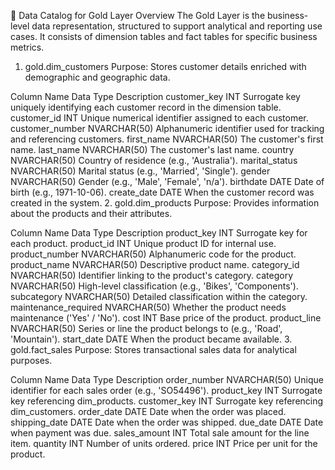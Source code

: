 📘 Data Catalog for Gold Layer
Overview
The Gold Layer is the business-level data representation, structured to support analytical and reporting use cases. It consists of dimension tables and fact tables for specific business metrics.

1. gold.dim_customers
Purpose: Stores customer details enriched with demographic and geographic data.


Column Name	Data Type	Description
customer_key	INT	Surrogate key uniquely identifying each customer record in the dimension table.
customer_id	INT	Unique numerical identifier assigned to each customer.
customer_number	NVARCHAR(50)	Alphanumeric identifier used for tracking and referencing customers.
first_name	NVARCHAR(50)	The customer's first name.
last_name	NVARCHAR(50)	The customer's last name.
country	NVARCHAR(50)	Country of residence (e.g., 'Australia').
marital_status	NVARCHAR(50)	Marital status (e.g., 'Married', 'Single').
gender	NVARCHAR(50)	Gender (e.g., 'Male', 'Female', 'n/a').
birthdate	DATE	Date of birth (e.g., 1971-10-06).
create_date	DATE	When the customer record was created in the system.
2. gold.dim_products
Purpose: Provides information about the products and their attributes.


Column Name	Data Type	Description
product_key	INT	Surrogate key for each product.
product_id	INT	Unique product ID for internal use.
product_number	NVARCHAR(50)	Alphanumeric code for the product.
product_name	NVARCHAR(50)	Descriptive product name.
category_id	NVARCHAR(50)	Identifier linking to the product's category.
category	NVARCHAR(50)	High-level classification (e.g., 'Bikes', 'Components').
subcategory	NVARCHAR(50)	Detailed classification within the category.
maintenance_required	NVARCHAR(50)	Whether the product needs maintenance ('Yes' / 'No').
cost	INT	Base price of the product.
product_line	NVARCHAR(50)	Series or line the product belongs to (e.g., 'Road', 'Mountain').
start_date	DATE	When the product became available.
3. gold.fact_sales
Purpose: Stores transactional sales data for analytical purposes.


Column Name	Data Type	Description
order_number	NVARCHAR(50)	Unique identifier for each sales order (e.g., 'SO54496').
product_key	INT	Surrogate key referencing dim_products.
customer_key	INT	Surrogate key referencing dim_customers.
order_date	DATE	Date when the order was placed.
shipping_date	DATE	Date when the order was shipped.
due_date	DATE	Date when payment was due.
sales_amount	INT	Total sale amount for the line item.
quantity	INT	Number of units ordered.
price	INT	Price per unit for the product.

